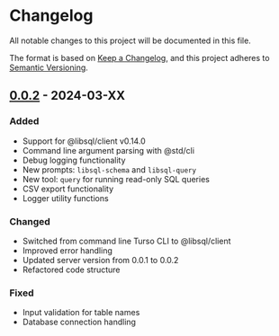 # Changelog
All notable changes to this project will be documented in this file.

The format is based on [Keep a Changelog](https://keepachangelog.com/en/1.0.0/),
and this project adheres to [Semantic Versioning](https://semver.org/spec/v2.0.0.html).

## [0.0.2] - 2024-03-XX

### Added
- Support for @libsql/client v0.14.0
- Command line argument parsing with @std/cli
- Debug logging functionality
- New prompts: `libsql-schema` and `libsql-query`
- New tool: `query` for running read-only SQL queries
- CSV export functionality
- Logger utility functions

### Changed
- Switched from command line Turso CLI to @libsql/client
- Improved error handling
- Updated server version from 0.0.1 to 0.0.2
- Refactored code structure

### Fixed
- Input validation for table names
- Database connection handling

[0.0.2]: https://github.com/nicholasq/mcp-server-libsql/compare/v0.0.1...v0.0.2
